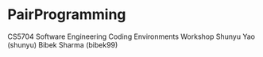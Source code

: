 # PairProgramming
CS5704 Software Engineering Coding Environments Workshop
Shunyu Yao (shunyu)
Bibek Sharma (bibek99)
